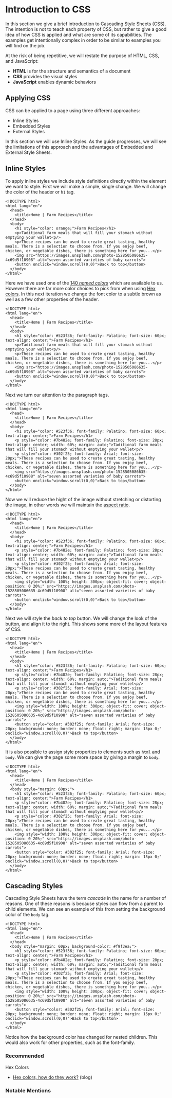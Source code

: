 # Introduction to CSS

In this section we give a brief introduction to Cascading Style Sheets (CSS). The intention is not to teach each property of CSS, but rather to give a good idea of how CSS is applied and what are some of its capabilities. The examples get intentionally complex in order to be similar to examples you will find on the job.

At the risk of being repetitive, we will restate the purpose of HTML, CSS, and JavaScript:

* **HTML** is for the structure and semantics of a document
* **CSS** provides the visual styles
* **JavaScript** enables dynamic behaviors

## Applying CSS

CSS can be applied to a page using three different approaches:
* Inline Styles
* Embedded Styles
* External Styles

In this section we will use Inline Styles. As the guide progresses, we will see the limitations of this approach and the advantages of Embedded and External Style Sheets.

## Inline Styles

To apply inline styles we include style definitions directly within the element we want to style. First we will make a simple, single change. We will change the color of the header or `h1` tag.

```html{7}
<!DOCTYPE html>
<html lang="en">
  <head>
    <title>Home | Farm Recipes</title>
  </head>
  <body>
    <h1 style="color: orange;">Farm Recipes</h1>
    <p>Taditional farm meals that will fill your stomach without emptying your wallet<p/>
    <p>These recipes can be used to create great tasting, healthy meals. There is a selection to choose from. If you enjoy beef, chicken, or vegetable dishes, there is something here for you...</p>
    <img src="https://images.unsplash.com/photo-1528505086635-4c69d5f10908" alt="seven assorted varieties of baby carrots">
    <button onclick="window.scroll(0,0)">Back to top</button>
  </body>
</html>
```

Here we have used one of the [140 _named colors_](https://htmlcolorcodes.com/color-names/) which are available to us. However there are far more color choices to pick from when using [Hex colors](https://hackernoon.com/hex-colors-how-do-they-work-d8cb935ac0f). In this next iteration we change the font color to a subtle brown as well as a few other properties of the header.

```html{7}
<!DOCTYPE html>
<html lang="en">
  <head>
    <title>Home | Farm Recipes</title>
  </head>
  <body>
    <h1 style="color: #523f36; font-family: Palatino; font-size: 60px; text-align: center;">Farm Recipes</h1>
    <p>Taditional farm meals that will fill your stomach without emptying your wallet<p/>
    <p>These recipes can be used to create great tasting, healthy meals. There is a selection to choose from. If you enjoy beef, chicken, or vegetable dishes, there is something here for you...</p>
    <img src="https://images.unsplash.com/photo-1528505086635-4c69d5f10908" alt="seven assorted varieties of baby carrots">
    <button onclick="window.scroll(0,0)">Back to top</button>
  </body>
</html>
```

Next we turn our attention to the paragraph tags.

```html{8,9}
<!DOCTYPE html>
<html lang="en">
  <head>
    <title>Home | Farm Recipes</title>
  </head>
  <body>
    <h1 style="color: #523f36; font-family: Palatino; font-size: 60px; text-align: center;">Farm Recipes</h1>
    <p style="color: #7b482e; font-family: Palatino; font-size: 28px; text-align: center; width: 60%; margin: auto;">Taditional farm meals that will fill your stomach without emptying your wallet<p/>
    <p style="color: #302f25; font-family: Arial; font-size: 20px;">These recipes can be used to create great tasting, healthy meals. There is a selection to choose from. If you enjoy beef, chicken, or vegetable dishes, there is something here for you...</p>
    <img src="https://images.unsplash.com/photo-1528505086635-4c69d5f10908" alt="seven assorted varieties of baby carrots">
    <button onclick="window.scroll(0,0)">Back to top</button>
  </body>
</html>
```

Now we will reduce the hight of the image without stretching or distorting the image, in other words we will maintain the [aspect ratio](https://en.wikipedia.org/wiki/Aspect_ratio_(image)).

```html{10}
<!DOCTYPE html>
<html lang="en">
  <head>
    <title>Home | Farm Recipes</title>
  </head>
  <body>
    <h1 style="color: #523f36; font-family: Palatino; font-size: 60px; text-align: center;">Farm Recipes</h1>
    <p style="color: #7b482e; font-family: Palatino; font-size: 28px; text-align: center; width: 60%; margin: auto;">Taditional farm meals that will fill your stomach without emptying your wallet<p/>
    <p style="color: #302f25; font-family: Arial; font-size: 20px;">These recipes can be used to create great tasting, healthy meals. There is a selection to choose from. If you enjoy beef, chicken, or vegetable dishes, there is something here for you...</p>
    <img style="width: 100%; height: 300px; object-fit: cover; object-position: 0 20%;" src="https://images.unsplash.com/photo-1528505086635-4c69d5f10908" alt="seven assorted varieties of baby carrots">
    <button onclick="window.scroll(0,0)">Back to top</button>
  </body>
</html>
```

Next we will style the _back to top_ button. We will change the look of the button, and align it to the right. This shows some more of the layout features of CSS.

```html{10}
<!DOCTYPE html>
<html lang="en">
  <head>
    <title>Home | Farm Recipes</title>
  </head>
  <body>
    <h1 style="color: #523f36; font-family: Palatino; font-size: 60px; text-align: center;">Farm Recipes</h1>
    <p style="color: #7b482e; font-family: Palatino; font-size: 28px; text-align: center; width: 60%; margin: auto;">Taditional farm meals that will fill your stomach without emptying your wallet<p/>
    <p style="color: #302f25; font-family: Arial; font-size: 20px;">These recipes can be used to create great tasting, healthy meals. There is a selection to choose from. If you enjoy beef, chicken, or vegetable dishes, there is something here for you...</p>
    <img style="width: 100%; height: 300px; object-fit: cover; object-position: 0 20%;" src="https://images.unsplash.com/photo-1528505086635-4c69d5f10908" alt="seven assorted varieties of baby carrots">
    <button style="color: #302f25; font-family: Arial; font-size: 20px; background: none; border: none; float: right; margin: 15px 0;" onclick="window.scroll(0,0)">Back to top</button>
  </body>
</html>
```

It is also possible to assign style properties to elements such as `html` and `body`. We can give the page some more space by giving a margin to `body`.

```html{6}
<!DOCTYPE html>
<html lang="en">
  <head>
    <title>Home | Farm Recipes</title>
  </head>
  <body style="margin: 60px;">
    <h1 style="color: #523f36; font-family: Palatino; font-size: 60px; text-align: center;">Farm Recipes</h1>
    <p style="color: #7b482e; font-family: Palatino; font-size: 28px; text-align: center; width: 60%; margin: auto;">Taditional farm meals that will fill your stomach without emptying your wallet<p/>
    <p style="color: #302f25; font-family: Arial; font-size: 20px;">These recipes can be used to create great tasting, healthy meals. There is a selection to choose from. If you enjoy beef, chicken, or vegetable dishes, there is something here for you...</p>
    <img style="width: 100%; height: 300px; object-fit: cover; object-position: 0 20%;" src="https://images.unsplash.com/photo-1528505086635-4c69d5f10908" alt="seven assorted varieties of baby carrots">
    <button style="color: #302f25; font-family: Arial; font-size: 20px; background: none; border: none; float: right; margin: 15px 0;" onclick="window.scroll(0,0)">Back to top</button>
  </body>
</html>
```


## Cascading Styles

Cascading Style Sheets have the term _cascade_ in the name for a number of reasons. One of these reasons is because styles can flow from a parent to child elements. We can see an example of this from setting the background color of the `body` tag.

```html{6}
<!DOCTYPE html>
<html lang="en">
  <head>
    <title>Home | Farm Recipes</title>
  </head>
  <body style="margin: 60px; background-color: #f9f3ea;">
    <h1 style="color: #523f36; font-family: Palatino; font-size: 60px; text-align: center;">Farm Recipes</h1>
    <p style="color: #7b482e; font-family: Palatino; font-size: 28px; text-align: center; width: 60%; margin: auto;">Taditional farm meals that will fill your stomach without emptying your wallet<p/>
    <p style="color: #302f25; font-family: Arial; font-size: 20px;">These recipes can be used to create great tasting, healthy meals. There is a selection to choose from. If you enjoy beef, chicken, or vegetable dishes, there is something here for you...</p>
    <img style="width: 100%; height: 300px; object-fit: cover; object-position: 0 20%;" src="https://images.unsplash.com/photo-1528505086635-4c69d5f10908" alt="seven assorted varieties of baby carrots">
    <button style="color: #302f25; font-family: Arial; font-size: 20px; background: none; border: none; float: right; margin: 15px 0;" onclick="window.scroll(0,0)">Back to top</button>
  </body>
</html>
```

Notice how the background color has changed for nested children. This would also work for other properties, such as the font-family.

### Recommended

Hex Colors
- [Hex colors, how do they work?](https://hackernoon.com/hex-colors-how-do-they-work-d8cb935ac0f) (blog)

### Notable Mentions

